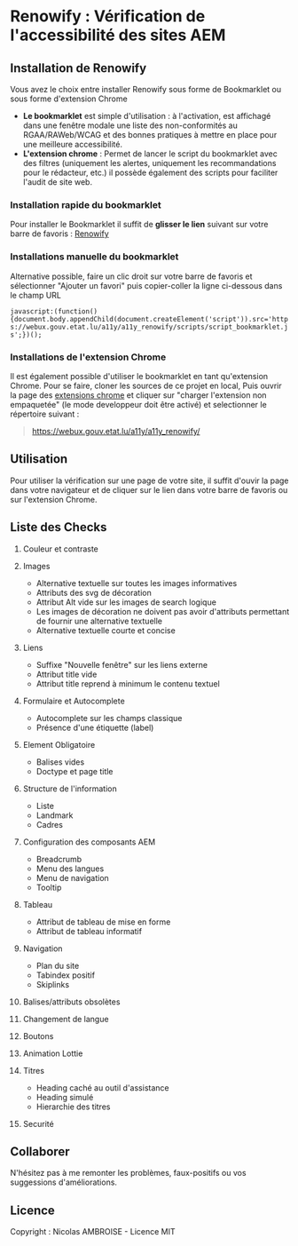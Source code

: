 # Renowify : Vérification de l'accessibilité des sites AEM

## Installation de Renowify

Vous avez le choix entre installer Renowify sous forme de Bookmarklet ou sous forme d'extension Chrome

- **Le bookmarklet** est simple d'utilisation : à l'activation, est affichagé dans une fenêtre modale une liste des non-conformités au RGAA/RAWeb/WCAG et des bonnes pratiques à mettre en place pour une meilleure accessibilité.
- **L'extension chrome** : Permet de lancer le script du bookmarklet avec des filtres (uniquement les alertes, uniquement les recommandations pour le rédacteur, etc.) il possède également des scripts pour faciliter l'audit de site web.

### Installation rapide du bookmarklet
Pour installer le Bookmarklet il suffit de <strong>glisser le lien</strong> suivant sur votre barre de favoris :
[Renowify](javascript:(function(){document.body.appendChild(document.createElement('script')).src='https://webux.gouv.etat.lu/a11y/a11y_renowify/scripts/script_bookmarklet.js';})();)

### Installations manuelle du bookmarklet
Alternative possible, faire un clic droit sur votre barre de favoris et sélectionner "Ajouter un favori" puis copier-coller la ligne ci-dessous dans le champ URL

`javascript:(function(){document.body.appendChild(document.createElement('script')).src='https://webux.gouv.etat.lu/a11y/a11y_renowify/scripts/script_bookmarklet.js';})();`

### Installations de l'extension Chrome
Il est également possible d'utiliser le bookmarklet en tant qu'extension Chrome. Pour se faire, cloner les sources de ce projet en local, Puis ouvrir la page des [extensions chrome](chrome://extensions/) et cliquer sur "charger l'extension non empaquetée" (le mode developpeur doit être activé) et selectionner le répertoire suivant : 
> https://webux.gouv.etat.lu/a11y/a11y_renowify/


## Utilisation

Pour utiliser la vérification sur une page de votre site, il suffit d'ouvir la page dans votre navigateur et de cliquer sur le lien dans votre barre de favoris ou sur l'extension Chrome.

## Liste des Checks
1. Couleur et contraste
2. Images
	- Alternative textuelle sur toutes les images informatives
	- Attributs des svg de décoration 
	- Attribut Alt vide sur les images de search logique
	- Les images de décoration ne doivent pas avoir d'attributs permettant de fournir une alternative textuelle
	- Alternative textuelle courte et concise
3. Liens
	- Suffixe "Nouvelle fenêtre" sur les liens externe
	- Attribut title vide
	- Attribut title reprend à minimum le contenu textuel
4. Formulaire et Autocomplete
	- Autocomplete sur les champs classique
	- Présence d'une étiquette (label)
5. Element Obligatoire
	- Balises vides
	- Doctype et page title
6. Structure de l'information
	- Liste
	- Landmark
	- Cadres
7. Configuration des composants AEM
	- Breadcrumb
	- Menu des langues
	- Menu de navigation
	- Tooltip

8. Tableau
	- Attribut de tableau de mise en forme
	- Attribut de tableau informatif
9. Navigation 
	- Plan du site
	- Tabindex positif
	- Skiplinks
10. Balises/attributs obsolètes
11. Changement de langue 
12. Boutons
13. Animation Lottie
14. Titres
	- Heading caché au outil d'assistance 
	- Heading simulé
	- Hierarchie des titres
15. Securité

## Collaborer

N'hésitez pas à me remonter les problèmes, faux-positifs ou vos suggessions d'améliorations.

## Licence

Copyright : Nicolas AMBROISE - Licence MIT